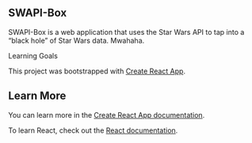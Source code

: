## SWAPI-Box

SWAPI-Box is a web application that uses the Star Wars API to tap into a “black hole” of Star Wars data. Mwahaha.

Learning Goals

This project was bootstrapped with [Create React App](https://github.com/facebook/create-react-app).








## Learn More

You can learn more in the [Create React App documentation](https://facebook.github.io/create-react-app/docs/getting-started).

To learn React, check out the [React documentation](https://reactjs.org/).


